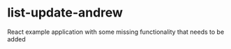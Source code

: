 # list-update-andrew
React example application with some missing functionality that needs to be added
